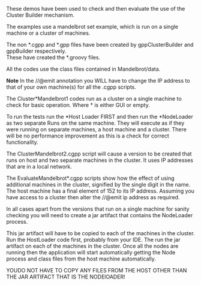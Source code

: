 These demos have been used to check and then evaluate the use  of the 
Cluster Builder mechanism.

The examples use a mandelbrot set example, which is run on a single machine 
or a cluster of machines.  

The non *.cgpp and *.gpp files have been created by 
gppClusterBuilder and gppBuilder respectively.  
These have created the *.groovy files.

All the codes use the class files contained in Mandelbrot/data.

**Note**
In the //@emit annotation you WILL have to change the IP address 
to that of your own machine(s) for all the .cgpp scripts.

The Cluster*Mandelbrot1 codes run as a cluster on a single 
machine to check for basic operation. Where * is either GUI or empty.

To run the tests run the *Host Loader FIRST and then run the *NodeLoader as 
two separate Runs on the same machine.  They will execute as if they were 
running on separate machines, a host machine and a cluster.  There will be 
no performance improvement as this is a check for correct functionality.

The ClusterMandelbrot2.cgpp script will cause a version to be created that runs on 
host and two separate machines in the cluster.  It uses IP addresses
that are in a local network.

The EvaluateMandelbrot*.cgpp scripts show how the effect of using additional 
machines in the cluster, signified by the single digit in the name.  The host machine
has a final element of 152 to its IP address.  Assuming you have access to a cluster then 
alter the //@emit ip address as required.

In all cases apart from the versions that run on a single machine for sanity checking you
will need to create a jar artifact that contains the NodeLoader process.

This jar artifact will have to be copied to each of the machines in the cluster.
Run the HostLoader code first, probably from your IDE.
The run the jar artifact on each of the machines in the cluster.  Once all the nodes
are running then the application will start automatically getting the Node 
process and class files from the host machine automatically.

YOUDO NOT HAVE TO COPY ANY FILES FROM THE HOST OTHER THAN THE JAR ARTIFACT THAT IS THE NODElOADER!